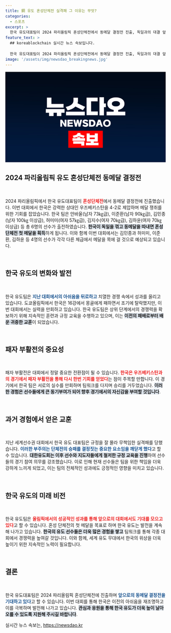 ```yaml
---
title: 銅 유도 혼성단체전 실격패 그 이유는 무엇?
categories:
  - 스포츠
excerpt: >
  한국 유도대표팀이 2024 파리올림픽 혼성단체전에서 동메달 결정전 진출, 독일과의 대결 앞둔 긴장감 최고조! 메달 획득 시 역사적인 첫 성과 이루어질 수 있다.
feature_text: >
  ## koreablockchain 실시간 뉴스 속보입니다.

  한국 유도대표팀이 2024 파리올림픽 혼성단체전에서 동메달 결정전 진출, 독일과의 대결 앞둔 긴장감 최고조! 메달 획득 시 역사적인 첫 성과 이루어질 수 있다.
image: '/assets/img/newsdao_breakingnews.jpg'
---
```


<p><img src="/assets/img/newsdao_breakingnews.jpg" alt="koreablockchain 속보" /></p>

<h2 data-ke-size="size26">2024 파리올림픽 유도 혼성단체전 동메달 결정전</h2>

<p data-ke-size="size16">&nbsp;</p>

<p data-ke-size="size16">2024 파리올림픽에서 한국 유도대표팀이 <b><span style="color: #ee2323;">혼성단체전</span></b>에서 동메달 결정전에 진출했습니다. 이번 대회에서 한국은 강력한 상대인 우즈베키스탄을 4-2로 제압하며 메달 쟁취를 위한 기회를 잡았습니다. 한국 팀은 안바울(남자 73㎏급), 이준환(남자 90㎏급), 김민종(남자 100㎏ 이상급), 허미미(여자 57㎏급), 김지수(여자 70㎏급), 김하윤(여자 70㎏ 이상급) 등 총 6명의 선수가 출전하였습니다. <b><span style="background-color: #21538527;">한국이 독일을 꺾고 동메달을 따내면 혼성단체전 첫 메달을 획득</span></b>하게 됩니다. 이와 함께 이번 대회에서는 김민종과 허미미, 이준환, 김하윤 등 4명의 선수가 각각 다른 체급에서 메달을 목에 걸 것으로 예상되고 있습니다.</p>

<p data-ke-size="size16">&nbsp;</p>

<h2 data-ke-size="size26">한국 유도의 변화와 발전</h2>

<p data-ke-size="size16">&nbsp;</p>

<p data-ke-size="size16">한국 유도팀은 <b><span style="color: #1a5490;">지난 대회에서의 아쉬움을 뒤로하고</span></b> 치열한 경쟁 속에서 성과를 올리고 있습니다. 도쿄올림픽에서 한국은 16강에서 몽골에게 패하면서 조기에 탈락했지만, 이번 대회에서는 실력을 만회하고 있습니다. 한국 유도팀은 상위 단계에서의 경쟁력을 확보하기 위해 지속적인 훈련과 규정 교육을 수행하고 있으며, 이는 <b><span style="background-color: #21538527;">이전의 패배로부터 배운 귀중한 교훈</span></b>이 되었습니다.</p>

<p data-ke-size="size16">&nbsp;</p>

<h2 data-ke-size="size26">패자 부활전의 중요성</h2>

<p data-ke-size="size16">&nbsp;</p>

<p data-ke-size="size16">패자 부활전은 대회에서 정말 중요한 전환점이 될 수 있습니다. <b><span style="color: #ee2323;">한국은 우즈베키스탄과의 경기에서 패자 부활전을 통해 다시 한번 기회를 얻었다</span></b>는 점이 주목할 만합니다. 이 경기에서 한국 팀은 서로의 실수를 만회하며 팀워크를 다지며 승리를 거두었습니다. <b><span style="background-color: #21538527;">이러한 경험은 선수들에게 큰 동기부여가 되어 향후 경기에서의 자신감을 부여할 것입니다</span></b>.</p>

<p data-ke-size="size16">&nbsp;</p>

<h2 data-ke-size="size26">과거 경험에서 얻은 교훈</h2>

<p data-ke-size="size16">&nbsp;</p>

<p data-ke-size="size16">지난 세계선수권 대회에서 한국 유도 대표팀은 규정을 잘 몰라 무책임한 실격패를 당했습니다. <b><span style="color: #1a5490;">이러한 부주의는 단체전의 승패를 결정짓는 중요한 요소임을 깨닫게 했다</span></b>고 할 수 있습니다. <b><span style="background-color: #21538527;">대한유도회는 이후 선수와 지도자들에게 철저한 규정 교육을 진행</span></b>하여 선수들의 경기 참여 의무를 강조했습니다. 이로 인해 현재 선수들은 팀을 위한 책임을 더욱 강하게 느끼게 되었고, 이는 팀의 전체적인 성과에도 긍정적인 영향을 미치고 있습니다.</p>

<p data-ke-size="size16">&nbsp;</p>

<h2 data-ke-size="size26">한국 유도의 미래 비전</h2>

<p data-ke-size="size16">&nbsp;</p>

<p data-ke-size="size16">한국 유도팀은 <b><span style="color: #ee2323;">올림픽에서의 성공적인 성과를 통해 앞으로의 대회에서도 기대를 모으고 있다</span></b>고 할 수 있습니다. 혼성 단체전의 첫 메달을 목표로 하며 한국 유도는 발전을 계속해 나가고 있습니다. <b><span style="background-color: #21538527;">한국의 유도 선수들은 더욱 많은 경험을 쌓고</span></b> 팀워크를 통해 각종 대회에서 경쟁력을 높여갈 것입니다. 이와 함께, 세계 유도 무대에서 한국의 위상을 더욱 높이기 위한 지속적인 노력이 필요합니다.</p>

<p data-ke-size="size16">&nbsp;</p>

<h2 data-ke-size="size26">결론</h2>

<p data-ke-size="size16">&nbsp;</p>

<p data-ke-size="size16">한국 유도대표팀은 2024 파리올림픽 혼성단체전에 진출하며 <b><span style="color: #1a5490;">앞으로의 동메달 결정전을 기대하고 있다</span></b>고 할 수 있습니다. 이번 대회를 통해 한국은 이전의 아쉬움을 재조명하고 이를 극복하며 발전해 나가고 있습니다. <b><span style="background-color: #21538527;">관심과 응원을 통해 한국 유도가 더욱 높이 날아오를 수 있도록 지원해 주시길 바랍니다</span></b>.</p>
실시간 뉴스 속보는, <a href="https://newsdao.kr" rel="dofollow">https://newsdao.kr</a>


